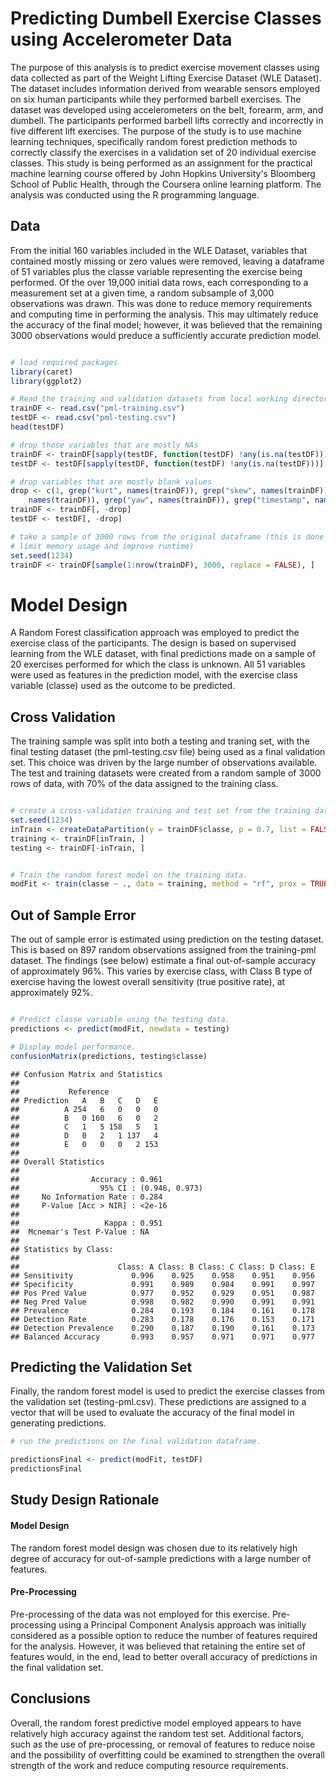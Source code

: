 Predicting Dumbell Exercise Classes using Accelerometer Data 
=============================================================

The purpose of this analysis is to predict exercise movement classes using data collected as part of the Weight Lifting Exercise Dataset (WLE Dataset). The dataset includes information derived from wearable sensors employed on six human participants while they performed barbell exercises.   The dataset was developed using accelerometers on the belt, forearm, arm, and dumbell.  The participants performed barbell lifts correctly and incorrectly in five different lift exercises.   The purpose of the study is to use machine learning techniques, specifically random forest prediction methods to correctly classify the exercises in a validation set of 20 individual exercise classes. This study is being performed as an assignment for the practical machine learning course offered by John Hopkins University's Bloomberg School of Public Health, through the Coursera online learning platform.  The analysis was conducted using the R programming language. 

## Data

From the initial 160 variables included in the WLE Dataset, variables that contained mostly missing or zero values were removed, leaving a dataframe of 51 variables plus the classe variable representing the exercise being performed. Of the over 19,000 initial data rows, each corresponding to a measurement set at a given time, a random subsample of 3,000 observations was drawn.  This was done to reduce memory requirements and computing time in performing the analysis. This may ultimately reduce the accuracy of the final model; however, it was believed that the remaining 3000 observations would preduce a sufficiently accurate prediction model. 



```r

# load required packages
library(caret)
library(ggplot2)

# Read the training and validation datasets from local working directory
trainDF <- read.csv("pml-training.csv")
testDF <- read.csv("pml-testing.csv")
head(testDF)

# drop those variables that are mostly NAs
trainDF <- trainDF[sapply(testDF, function(testDF) !any(is.na(testDF)))]
testDF <- testDF[sapply(testDF, function(testDF) !any(is.na(testDF)))]

# drop variables that are mostly blank values
drop <- c(1, grep("kurt", names(trainDF)), grep("skew", names(trainDF)), grep("amplitude", 
    names(trainDF)), grep("yaw", names(trainDF)), grep("timestamp", names(trainDF)))
trainDF <- trainDF[, -drop]
testDF <- testDF[, -drop]

# take a sample of 3000 rows from the original dataframe (this is done to
# limit memory usage and improve runtime)
set.seed(1234)
trainDF <- trainDF[sample(1:nrow(trainDF), 3000, replace = FALSE), ]
```


Model Design
=============

A Random Forest classification approach was employed to predict the exercise class of the participants.  The design is based on supervised learning from the WLE dataset, with final predictions made on a sample of 20 exercises performed for which the class is unknown.  All 51 variables were used as features in the prediction model, with the exercise class variable (classe) used as the outcome to be predicted. 

## Cross Validation

The training sample was split into both a testing and traning set, with the final testing dataset (the pml-testing.csv file) being used as a final validation set.  This choice was driven by the large number of observations available.  The test and training datasets were created from a random sample of 3000 rows of data, with 70% of the data assigned to the training class.  


```r

# create a cross-validation training and test set from the training dataset
set.seed(1234)
inTrain <- createDataPartition(y = trainDF$classe, p = 0.7, list = FALSE)
training <- trainDF[inTrain, ]
testing <- trainDF[-inTrain, ]
```




```r

# Train the random forest model on the training data.
modFit <- train(classe ~ ., data = training, method = "rf", prox = TRUE)
```


## Out of Sample Error

The out of sample error is estimated using prediction on the testing dataset.  This is based on 897 random observations assigned from the training-pml dataset.  The findings (see below) estimate a final out-of-sample accuracy of approximately 96%.  This varies by exercise class, with Class B type of exercise having the lowest overall sensitivity (true positive rate), at approximately 92%.  



```r

# Predict classe variable using the testing data.
predictions <- predict(modFit, newdata = testing)
```



```r
# Display model performance.
confusionMatrix(predictions, testing$classe)
```

```
## Confusion Matrix and Statistics
## 
##           Reference
## Prediction   A   B   C   D   E
##          A 254   6   0   0   0
##          B   0 160   6   0   2
##          C   1   5 158   5   1
##          D   0   2   1 137   4
##          E   0   0   0   2 153
## 
## Overall Statistics
##                                         
##                Accuracy : 0.961         
##                  95% CI : (0.946, 0.973)
##     No Information Rate : 0.284         
##     P-Value [Acc > NIR] : <2e-16        
##                                         
##                   Kappa : 0.951         
##  Mcnemar's Test P-Value : NA            
## 
## Statistics by Class:
## 
##                      Class: A Class: B Class: C Class: D Class: E
## Sensitivity             0.996    0.925    0.958    0.951    0.956
## Specificity             0.991    0.989    0.984    0.991    0.997
## Pos Pred Value          0.977    0.952    0.929    0.951    0.987
## Neg Pred Value          0.998    0.982    0.990    0.991    0.991
## Prevalence              0.284    0.193    0.184    0.161    0.178
## Detection Rate          0.283    0.178    0.176    0.153    0.171
## Detection Prevalence    0.290    0.187    0.190    0.161    0.173
## Balanced Accuracy       0.993    0.957    0.971    0.971    0.977
```



## Predicting the Validation Set

Finally, the random forest model is used to predict the exercise classes from the validation set (testing-pml.csv).  These predictions are assigned to a vector that will be used to evaluate the accuracy of the final model in generating predictions. 


```r
# run the predictions on the final validation dataframe.

predictionsFinal <- predict(modFit, testDF)
predictionsFinal
```


## Study Design Rationale

#### Model Design
The random forest model design was chosen due to its relatively high degree of accuracy for out-of-sample predictions with a large number of features.   

#### Pre-Processing
Pre-processing of the data was not employed for this exercise.  Pre-processing using a Principal Component Analysis approach was initially considered as a possible option to reduce the number of features required for the analysis.  However, it was believed that retaining the entire set of features would, in the end, lead to better overall accuracy of predictions in the final validation set.  

## Conclusions

Overall, the random forest predictive model employed appears to have relatively high accuracy against the random test set.  Additional factors, such as the use of pre-processing, or removal of features to reduce noise and the possibility of overfitting could be examined to strengthen the overall strength of the work and reduce computing resource requirements. 
